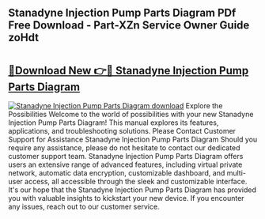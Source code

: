 ## Stanadyne Injection Pump Parts Diagram PDf Free Download - Part-XZn Service Owner Guide zoHdt

# <h2><a href="http://dfr2e7.blite.top/?on=Stanadyne+Injection+Pump+Parts+Diagram">🔗Download New 👉🔴 Stanadyne Injection Pump Parts Diagram</a></h2>

[![Stanadyne Injection Pump Parts Diagram download](https://i.imgur.com/lujVjoI.png)](http://dfr2e7.blite.top/?on=Stanadyne+Injection+Pump+Parts+Diagram)
Explore the Possibilities Welcome to the world of possibilities with your new Stanadyne Injection Pump Parts Diagram! This manual explores its features, applications, and troubleshooting solutions. Please Contact Customer Support for Assistance Stanadyne Injection Pump Parts Diagram Should you require any assistance, please do not hesitate to contact our dedicated customer support team. Stanadyne Injection Pump Parts Diagram offers users an extensive range of advanced features, including virtual private network, automatic data encryption, customizable dashboard, and multi-user access, all accessible through the sleek and customizable interface. It's our hope that the Stanadyne Injection Pump Parts Diagram has provided you with valuable insights to kickstart your new device. If you encounter any issues, reach out to our customer service.
